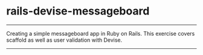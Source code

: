 # rails-devise-messageboard

---

Creating a simple messageboard app in Ruby on Rails. This exercise covers scaffold as well as user validation with Devise.

---
